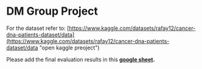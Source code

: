 # DM Group Project

For the dataset refer to: [https://www.kaggle.com/datasets/rafay12/cancer-dna-patients-dataset/data](https://www.kaggle.com/datasets/rafay12/cancer-dna-patients-dataset/data "open kaggle preoject")

Please add the final evaluation results in this **[google sheet](https://docs.google.com/spreadsheets/d/1k60AkXDFQz_k-121w8mPMRsXo_avhIJ1guxCvzvGDRo/edit?usp=sharing).**
